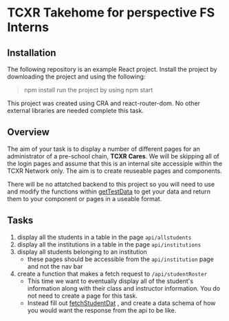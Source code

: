 # TCXR Takehome for perspective FS Interns

## Installation
The following repository is an example React project. Install the project by downloading the project and using the following:
> npm install
run the project by using
> npm start

This project was created using CRA and react-router-dom. No other external libraries are needed complete this task.

## Overview
The aim of your task is to display a number of different pages for an administrator of a pre-school chain, **TCXR Cares**. We will be skipping all of the login pages and assume that this is an internal site accessiple within the TCXR Network only. The aim is to create reuseable pages and components. 

There will be no attatched backend to this project so you will need to use and modify the functions within [getTestData](src/testdata/getTestData.js) to get your data and return them to your component or pages in a useable format.

## Tasks
1. display all the students in a table in the page `api/allstudents`
2. display all the institutions in a table in the page `api/institutions`
3. display all students belonging to an institution 
    - these pages should be accessible from the `api/institution` page and not the nav bar
4. create a function that makes a fetch request to `/api/studentRoster`
    - This time we want to eventually display all of the student's information along with their class and instructor information. 
    You do not need to create a page for this task. 
    - Instead fill out [fetchStudentDat](src/testdata/gettestdata.js) , and create a data schema of how you would want the response from the api to be like.